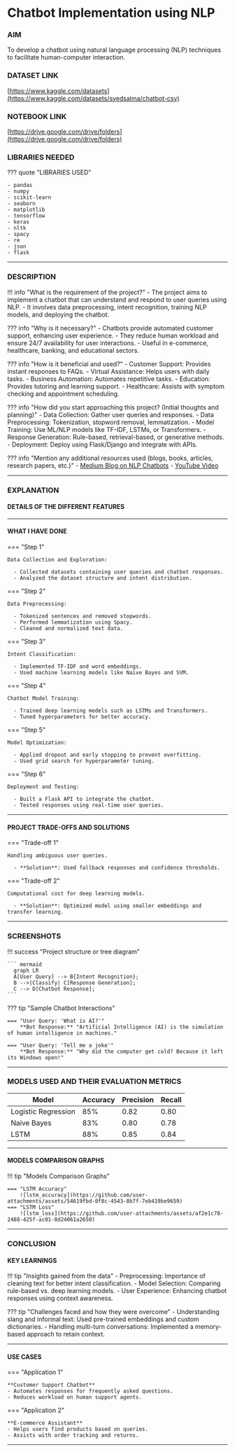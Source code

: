 # Chatbot Implementation using NLP

### AIM
To develop a chatbot using natural language processing (NLP) techniques to facilitate human-computer interaction.

### DATASET LINK
[https://www.kaggle.com/datasets](https://www.kaggle.com/datasets/syedsalma/chatbot-csv)

### NOTEBOOK LINK
[https://drive.google.com/drive/folders](https://drive.google.com/drive/folders)

### LIBRARIES NEEDED

??? quote "LIBRARIES USED"

    - pandas
    - numpy
    - scikit-learn
    - seaborn
    - matplotlib
    - tensorflow
    - keras
    - nltk
    - spacy
    - re
    - json
    - flask

---

### DESCRIPTION

!!! info "What is the requirement of the project?"
    - The project aims to implement a chatbot that can understand and respond to user queries using NLP.
    - It involves data preprocessing, intent recognition, training NLP models, and deploying the chatbot.

??? info "Why is it necessary?"
    - Chatbots provide automated customer support, enhancing user experience.
    - They reduce human workload and ensure 24/7 availability for user interactions.
    - Useful in e-commerce, healthcare, banking, and educational sectors.

??? info "How is it beneficial and used?"
    - Customer Support: Provides instant responses to FAQs.
    - Virtual Assistance: Helps users with daily tasks.
    - Business Automation: Automates repetitive tasks.
    - Education: Provides tutoring and learning support.
    - Healthcare: Assists with symptom checking and appointment scheduling.

??? info "How did you start approaching this project? (Initial thoughts and planning)"
    - Data Collection: Gather user queries and responses.
    - Data Preprocessing: Tokenization, stopword removal, lemmatization.
    - Model Training: Use ML/NLP models like TF-IDF, LSTMs, or Transformers.
    - Response Generation: Rule-based, retrieval-based, or generative methods.
    - Deployment: Deploy using Flask/Django and integrate with APIs.

??? info "Mention any additional resources used (blogs, books, articles, research papers, etc.)"
    - [Medium Blog on NLP Chatbots](https://medium.com)
    - [YouTube Video](https://youtu.be/some_video_link)

---

### EXPLANATION

#### DETAILS OF THE DIFFERENT FEATURES

---

#### WHAT I HAVE DONE

=== "Step 1"

    Data Collection and Exploration:

      - Collected datasets containing user queries and chatbot responses.
      - Analyzed the dataset structure and intent distribution.

=== "Step 2"

    Data Preprocessing:

      - Tokenized sentences and removed stopwords.
      - Performed lemmatization using Spacy.
      - Cleaned and normalized text data.

=== "Step 3"

    Intent Classification:

      - Implemented TF-IDF and word embeddings.
      - Used machine learning models like Naive Bayes and SVM.

=== "Step 4"

    Chatbot Model Training:

      - Trained deep learning models such as LSTMs and Transformers.
      - Tuned hyperparameters for better accuracy.

=== "Step 5"

    Model Optimization:

      - Applied dropout and early stopping to prevent overfitting.
      - Used grid search for hyperparameter tuning.

=== "Step 6"

    Deployment and Testing:

      - Built a Flask API to integrate the chatbot.
      - Tested responses using real-time user queries.

---

#### PROJECT TRADE-OFFS AND SOLUTIONS

=== "Trade-off 1"

    Handling ambiguous user queries.

      - **Solution**: Used fallback responses and confidence thresholds.

=== "Trade-off 2"

    Computational cost for deep learning models.

      - **Solution**: Optimized model using smaller embeddings and transfer learning.

---

### SCREENSHOTS

!!! success "Project structure or tree diagram"

    ``` mermaid
      graph LR
      A[User Query] --> B{Intent Recognition};
      B -->|Classify| C[Response Generation];
      C --> D[Chatbot Response];
    ```

??? tip "Sample Chatbot Interactions"

    === "User Query: 'What is AI?'"
        **Bot Response:** "Artificial Intelligence (AI) is the simulation of human intelligence in machines."
    
    === "User Query: 'Tell me a joke'"
        **Bot Response:** "Why did the computer get cold? Because it left its Windows open!"

---

### MODELS USED AND THEIR EVALUATION METRICS

| Model | Accuracy | Precision | Recall |
|-------|----------|-----------|--------|
| Logistic Regression | 85% | 0.82 | 0.80 |
| Naive Bayes | 83% | 0.80 | 0.78 |
| LSTM | 88% | 0.85 | 0.84 |

---

#### MODELS COMPARISON GRAPHS

!!! tip "Models Comparison Graphs"

    === "LSTM Accuracy"
        ![lstm_accuracy](https://github.com/user-attachments/assets/54619fbd-0f8c-4543-8b7f-7eb419be9659)
    === "LSTM Loss"
        ![lstm_loss](https://github.com/user-attachments/assets/af2e1c78-2488-425f-ac01-8d24061a2650)

---

### CONCLUSION

#### KEY LEARNINGS

!!! tip "Insights gained from the data"
    - Preprocessing: Importance of cleaning text for better intent classification.
    - Model Selection: Comparing rule-based vs. deep learning models.
    - User Experience: Enhancing chatbot responses using context awareness.

??? tip "Challenges faced and how they were overcome"
    - Understanding slang and informal text: Used pre-trained embeddings and custom dictionaries.
    - Handling multi-turn conversations: Implemented a memory-based approach to retain context.

---

#### USE CASES

=== "Application 1"

    **Customer Support Chatbot**
    - Automates responses for frequently asked questions.
    - Reduces workload on human support agents.

=== "Application 2"

    **E-commerce Assistant**
    - Helps users find products based on queries.
    - Assists with order tracking and returns.

---


